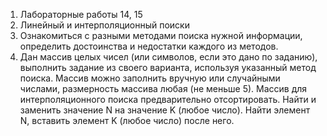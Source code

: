 1) Лабораторные работы 14, 15
2) Линейный и интерполяционный поиски
3) Ознакомиться с разными методами поиска нужной информации, определить достоинства и недостатки каждого из методов.
4) Дан массив целых чисел (или символов, если это дано по заданию), выполнить задание из своего варианта, используя указанный метод поиска. Массив можно заполнить вручную или случайными числами, размерность массива любая (не меньше 5). Массив для интерполяционного поиска предварительно отсортировать. Найти и заменить значение N на значение K (любое число). Найти элемент N, вставить элемент K (любое число) после него.
